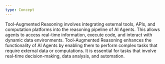 ```yaml
---
type: Concept
---
```


Tool-Augmented Reasoning involves integrating external tools, APIs, and computation platforms into the reasoning pipeline of AI Agents. This allows agents to access real-time information, execute code, and interact with dynamic data environments. Tool-Augmented Reasoning enhances the functionality of AI Agents by enabling them to perform complex tasks that require external data or computations. It is essential for tasks that involve real-time decision-making, data analysis, and automation.